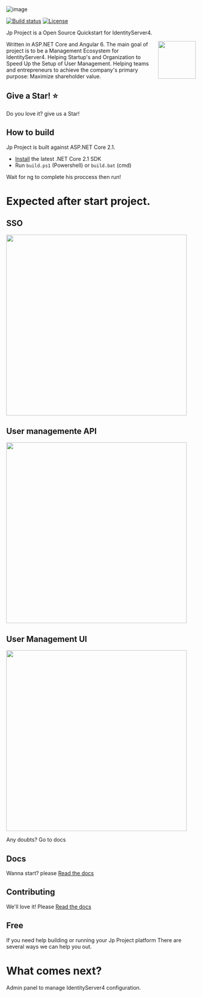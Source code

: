 ![image](https://github.com/brunohbrito/JP-Project/blob/master/docs/images/logo.png?raw=true)

[![Build status](https://ci.appveyor.com/api/projects/status/08v6mg6q439x16xt?svg=true)](https://ci.appveyor.com/project/brunohbrito/jp-project)
[![License](https://img.shields.io/github/license/brunohbrito/jp-project.svg)](LICENSE)

Jp Project is a Open Source Quickstart for IdentityServer4. 

[<img align="right" width="100px" src="https://dotnetfoundation.org/images/logo_big.svg" />](https://dotnetfoundation.org/projects?q=identityserver&type=project)
Written in ASP.NET Core and Angular 6.
The main goal of project is to be a Management Ecosystem for IdentityServer4. Helping Startup's and Organization to Speed Up the Setup of User Management. Helping teams and entrepreneurs to achieve the company's primary purpose: Maximize shareholder value.

## Give a Star! ⭐

Do you love it? give us a Star!

## How to build
Jp Project is built against ASP.NET Core 2.1.

* [Install](https://www.microsoft.com/net/download/core#/current) the latest .NET Core 2.1 SDK
* Run `build.ps1` (Powershell) or `build.bat` (cmd)

Wait for ng to complete his proccess then run!

# Expected after start project.

## SSO
<img src="https://github.com/brunohbrito/JP-Project/blob/master/docs/images/expectedsso.JPG?raw=true" width="480" />

## User managemente API
<img src="https://github.com/brunohbrito/JP-Project/blob/master/docs/images/expectedusermanagement.JPG?raw=true" width="480" />

## User Management UI
<img src="https://github.com/brunohbrito/JP-Project/blob/master/docs/images/expectedangular.JPG?raw=true" width="480" />

Any doubts? Go to docs

## Docs

Wanna start? please [Read the docs](https://jp-project.readthedocs.io/en/latest/index.html)

## Contributing

We'll love it! Please [Read the docs](https://jp-project.readthedocs.io/en/latest/index.html)

## Free

If you need help building or running your Jp Project platform
There are several ways we can help you out.

# What comes next?

Admin panel to manage IdentityServer4 configuration.

